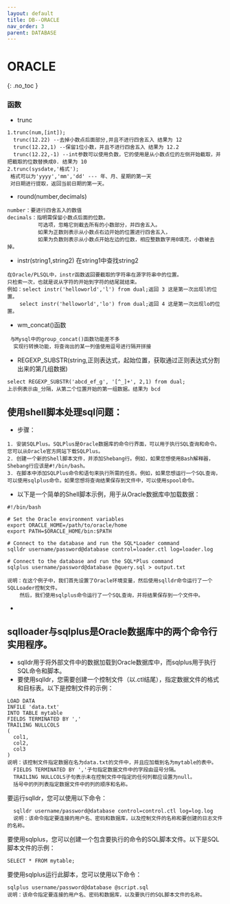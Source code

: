 ```yaml
---
layout: default
title: DB--ORACLE
nav_order: 3
parent: DATABASE
---
```


# ORACLE
{: .no_toc }

### 函数

- trunc
````
1.trunc(num,[int]);
  trunc(12.22) --去掉小数点后面部分,并且不进行四舍五入 结果为 12
  trunc(12.22,1) --保留1位小数，并且不进行四舍五入 结果为 12.2
  trunc(12.22,-1) --int参数可以使用负数，它的使用是从小数点位的左侧开始截取，并把截取的位数替换成0. 结果为 10
2.trunc(sysdate,'格式');
 格式可以为'yyyy','mm','dd' --- 年、月、星期的第一天
 对日期进行提取，返回当前日期的第一天。
````
- round(number,decimals) 
````
number：要进行四舍五入的数值
decimals：指明需保留小数点后面的位数。
          可选项，忽略它则截去所有的小数部分，并四舍五入。
          如果为正数则表示从小数点右边开始的位置进行四舍五入，
          如果为负数则表示从小数点开始左边的位数，相应整数数字用0填充，小数被去掉。
````
- instr(string1,string2)  在string1中查找string2
````
在Oracle/PLSQL中，instr函数返回要截取的字符串在源字符串中的位置。
只检索一次，也就是说从字符的开始到字符的结尾就结束。
例如：select instr('helloworld','l') from dual;返回 3 这是第一次出现l的位置。
    select instr('helloworld','lo') from dual;返回 4 这是第一次出现lo的位置。
````
- wm_concat()函数
````
 与Mysql中的group_concat()函数功能差不多
  实现行转换功能，将查询出的某一列值使用逗号进行隔开拼接
````
- REGEXP_SUBSTR(string,正则表达式，起始位置，获取通过正则表达式分割出来的第几组数据)
````
select REGEXP_SUBSTR('abcd_ef_g', '[^_]+', 2,1) from dual;
上示例表示由_分隔，从第二个位置开始的第一组数据。结果为 bcd
````    

## 使用shell脚本处理sql问题：
- 步骤：
````
1. 安装SQLPlus。SQLPlus是Oracle数据库的命令行界面，可以用于执行SQL查询和命令。您可以从Oracle官方网站下载SQLPlus。
2. 创建一个新的Shell脚本文件，并添加Shebang行。例如，如果您想使用Bash解释器，Shebang行应该是#!/bin/bash。
3. 在脚本中添加SQLPlus命令和语句来执行所需的任务。例如，如果您想运行一个SQL查询，可以使用sqlplus命令。如果您想将查询结果保存到文件中，可以使用spool命令。
````    
- 以下是一个简单的Shell脚本示例，用于从Oracle数据库中加载数据：  
````    
#!/bin/bash

# Set the Oracle environment variables
export ORACLE_HOME=/path/to/oracle/home
export PATH=$ORACLE_HOME/bin:$PATH

# Connect to the database and run the SQL*Loader command
sqlldr username/password@database control=loader.ctl log=loader.log

# Connect to the database and run the SQL*Plus command
sqlplus username/password@database @query.sql > output.txt

说明：在这个例子中，我们首先设置了Oracle环境变量，然后使用sqlldr命令运行了一个SQLLoader控制文件。
    然后，我们使用sqlplus命令运行了一个SQL查询，并将结果保存到一个文件中。
````    
- 
## sqlloader与sqlplus是Oracle数据库中的两个命令行实用程序。
- sqlldr用于将外部文件中的数据加载到Oracle数据库中，而sqlplus用于执行SQL命令和脚本。
- 要使用sqlldr，您需要创建一个控制文件（以.ctl结尾），指定数据文件的格式和目标表。以下是控制文件的示例：   
````    
LOAD DATA
INFILE 'data.txt'
INTO TABLE mytable
FIELDS TERMINATED BY ','
TRAILING NULLCOLS
(
  col1,
  col2,
  col3
)
说明：该控制文件指定数据在名为data.txt的文件中，并且应加载到名为mytable的表中。
  FIELDS TERMINATED BY ','子句指定数据文件中的字段由逗号分隔。
  TRAILING NULLCOLS子句表示未在控制文件中指定的任何列都应设置为null。
  括号中的列列表指定数据文件中的列的顺序和名称。
````

要运行sqlldr，您可以使用以下命令：
````
  sqlldr username/password@database control=control.ctl log=log.log
  说明：该命令指定要连接的用户名、密码和数据库，以及控制文件的名称和要创建的日志文件的名称。
````

要使用sqlplus，您可以创建一个包含要执行的命令的SQL脚本文件。以下是SQL脚本文件的示例：   
````    
SELECT * FROM mytable;
````    
要使用sqlplus运行此脚本，您可以使用以下命令：  
````    
sqlplus username/password@database @script.sql
说明：该命令指定要连接的用户名、密码和数据库，以及要执行的SQL脚本文件的名称。
````    
 